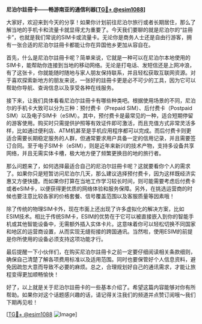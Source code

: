 **尼泊尔註冊卡——畅游南亚的通信利器[[TG💪+ @esim1088](https://t.me/s/esim1088)]**

大家好，欢迎来到今天的分享！如果你计划前往尼泊尔旅行或者长期居住，那么了解当地的手机卡和流量卡就显得尤为重要了。今天我们要聊的就是尼泊尔的“註冊卡”，也就是我们常说的SIM卡或流量卡。无论你是商务人士还是自由行游客，拥有一张合适的尼泊尔註冊卡都能让你在异国他乡更加从容自在。

首先，什么是尼泊尔註冊卡呢？简单来说，它就是一种可以在尼泊尔本地使用的SIM卡，能帮助你连接到当地的移动网络。无论是打电话、发短信还是上网冲浪，有了这张卡，你就能随时随地与家人朋友保持联系，并且轻松获取互联网资源。对于喜欢探索新地方的朋友来说，一张好的註冊卡更是必不可少的工具，因为它可以帮助你导航、查询信息以及享受各种在线服务。

接下来，让我们具体看看尼泊尔註冊卡有哪些种类吧。根据使用场景的不同，尼泊尔的手机卡大致可以分为三种：预付费卡（Prepaid SIM）、后付费卡（Postpaid SIM）以及电子SIM卡（eSIM）。其中，预付费卡是最常见的一种，适合短期停留的游客使用。购买时只需提供护照等有效证件即可激活，而且充值方式非常灵活多样，比如通过便利店、ATM机甚至是手机应用程序都可以完成。而后付费卡则更适合需要长期稳定服务的人群，但通常要求用户具备一定的信用记录，并且需要签订合同。至于电子SIM卡（eSIM），则是近年来新兴的技术产物，支持多设备共享网络，并且无需实体卡槽，极大地方便了频繁更换目的地的旅行者。

那么问题来了，如何选择最适合自己的尼泊尔註冊卡呢？这就要看你个人的需求了。如果你只是短暂访问尼泊尔几天，那么建议选择预付费卡，因为这样既经济实惠又方便快捷。而如果你打算在当地工作学习较长时间，则可能需要考虑后付费卡或者eSIM卡，以便获得更优质的网络体验和服务保障。另外，在挑选运营商的时候也要注意比较各家的价格套餐、信号覆盖范围以及客服质量等因素哦！

除了传统的物理SIM卡外，现在市面上还出现了许多虚拟化的解决方案，比如ESIM技术。相比于传统SIM卡，ESIM的优势在于它可以被直接嵌入到你的智能手机或其他智能设备中，无需额外插入实体卡片。这意味着你可以轻松切换不同国家和地区的运营商设置，从而实现无缝衔接的跨国通讯。当然啦，使用ESIM的前提是你所使用的设备必须支持这项功能才行。

最后提醒一下小伙伴们，在购买尼泊尔註冊卡之前一定要仔细阅读相关条款细则，确保自己清楚了解各项费用标准以及适用范围。同时也要保管好个人信息资料，避免因疏忽大意而导致不必要的麻烦。总之，合理规划好自己的通讯需求，才能让旅程变得更加顺畅愉快！

好了，以上就是关于尼泊尔註冊卡的一些基本介绍了。希望这篇内容能够对你有所帮助。如果你对这个话题感兴趣的话，请记得关注我们的频道并点赞订阅哦～我们下期再见啦！

[[TG💪+ @esim1088](https://t.me/s/esim1088) ![Image](https://i.postimg.cc/4NQfJmqS/Snipaste-2025-05-13-00-14-12.png)]